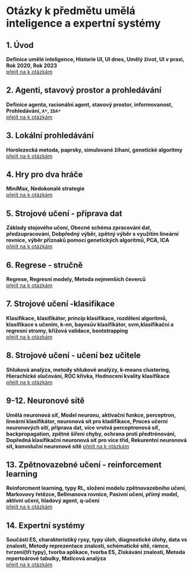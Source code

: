 # Otázky k předmětu umělá inteligence a expertní systémy

## 1. Úvod
**Definice umělé inteligence, Historie UI, UI dnes, Umělý život, UI v praxi, Rok 2020, Rok 2023**  
[přejít na k otázkám](Materialy/1.md)

## 2. Agenti, stavový prostor a prohledávání
**Definice agenta, racionální agent, stavový prostor, informovanost, Prohledávání, `A*`, `IDA*`**  
[přejít na k otázkám](Materialy/2.md)

## 3. Lokální prohledávání
**Horolezecká metoda, paprsky, simulované žíhaní, genetické algoritmy**  
[přejít na k otázkám](Materialy/3.md)

## 4. Hry pro dva hráče
**MiniMax, Nedokonalé strategie**  
[přejít na k otázkám](Materialy/4.md)

## 5. Strojové učení - příprava dat
**Základy stojového učení, Obecné schéma zpracování dat, předzupracování, Dobpředný výběr, zpětný výběr s využitím lineární rovnice, výběr příznaků pomocí genetických algoritmů, PCA, ICA**  
[přejít na k otázkám](Materialy/5.md)

## 6. Regrese - stručně
**Regrese, Regresní modely, Metoda nejmenších čeverců**  
[přejít na k otázkám](Materialy/6.md)

## 7. Strojové učení -klasifikace
**Klasifikace, klasifikátor, princip klasifikace, rozdělení algoritmů, klasifikace s učením, k-nn, bayesův klasifikátor, svm,klasifikační a regresní stromy, křížová validace, bootstrapping**  
[přejít na k otázkám](Materialy/7.md)

## 8. Strojové učení - učení bez učitele
**Shluková analýza, metody shlukové analýzy, k-means clustering, Hierachické slučování, ROC křivka, Hodnocení kvality klasifikace**  
[přejít na k otázkám](Materialy/8.md)

## 9-12. Neuronové sítě
**Umělá neuronová síť, Model neuronu, aktivační funkce,  perceptron, lineární klasifikátor, neuronová sít pro kladifikace, Proces učerní neuronových sítí, příprava dat, více vrstvá perceptronová síť, backpropagation, zpětné šíření chyby, ochrana proti předtrénování, Dopředná klasifikační neuronová síť pro více tříd, Rekurentní neuronová sít, konvoluční neuronové sítě** 
[přejít na k otázkám](Materialy/9-12.md)

## 13. Zpětnovazebné učení - reinforcement learning
**Reinforcment learning, typy RL, složení modelu zpětnovazebního učení, Markovovy řetězce, Bellmanova rovnice, Pasivní učení, přímý model, aktivní učení, hladový agent, q-učení**  
[přejít na k otázkám](Materialy/13.md)

## 14. Expertní systémy
**Součásti ES, charakteristiký rysy, typy úloh, diagnostické úlohy, data vs znalosti, Metody reprezentace znalostí, schématické sítě, rámce, tvrzení(tři typy), tvorba aplikace, tvorba ES, Získávání znalostí, Metoda repertoárové tabulky, Maticová analýza**  
[přejít na k otázkám](Materialy/14.md)